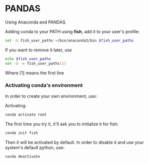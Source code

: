# PANDAS
Using Anaconda and PANDAS.  

Adding conda to your PATH using **fish**, add it to your user's profile:
```bash
set -U fish_user_paths ~/bin/anaconda3/bin $fish_user_paths
```

If you want to remove it later, use
```bash
echo $fish_user_paths
set -U -e fish_user_paths[1]
```
Where [1] means the first line  
  
  
### Activating conda's environment
In order to create your own environment, use:

Activating:
```bash
conda activate root
```
The first time you try it, it'll ask you to initialize it for fish:
```bash
conda init fish
```

Then it will be activated by default. In order to disable it and use your system's default python, use:
```bash
conda deactivate
```
